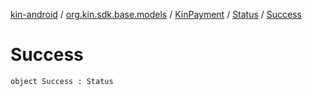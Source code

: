 [kin-android](../../../index.md) / [org.kin.sdk.base.models](../../index.md) / [KinPayment](../index.md) / [Status](index.md) / [Success](./-success.md)

# Success

`object Success : Status`